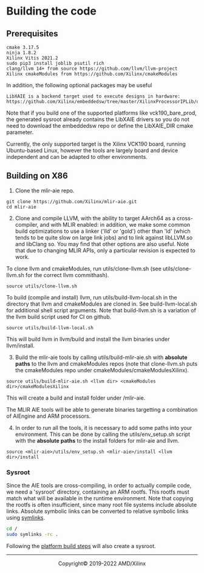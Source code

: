 # Building the code

## Prerequisites

```
cmake 3.17.5
ninja 1.8.2
Xilinx Vitis 2021.2
sudo pip3 install joblib psutil rich
clang/llvm 14+ from source https://github.com/llvm/llvm-project
Xilinx cmakeModules from https://github.com/Xilinx/cmakeModules
```

In addition, the following optional packages may be useful
```
LibXAIE is a backend target used to execute designs in hardware: https://github.com/Xilinx/embeddedsw/tree/master/XilinxProcessorIPLib/drivers/aiengine
```
Note that if you build one of the supported platforms like vck190_bare_prod, the generated sysroot 
already contains the LibXAIE drivers so you do not need to download the embeddedsw repo or 
define the LibXAIE_DIR cmake parameter.

Currently, the only supported target is the Xilinx VCK190 board, running Ubuntu-based Linux, however
the tools are largely board and device independent and can be adapted to other environments.

## Building on X86

1. Clone the mlir-aie repo.
```
git clone https://github.com/Xilinx/mlir-aie.git
cd mlir-aie
```

2. Clone and compile LLVM, with the ability to target AArch64 as a cross-compiler, and with MLIR 
enabled: in addition, we make some common build optimizations to use a linker ('lld' or 'gold') other 
than 'ld' (which tends to be quite slow on large link jobs) and to link against libLLVM.so and libClang
so. You may find that other options are also useful. Note that due to changing MLIR APIs, only a
particular revision is expected to work.  

To clone llvm and cmakeModules, run utils/clone-llvm.sh (see utils/clone-llvm.sh for the correct llvm commithash).
```
source utils/clone-llvm.sh
```
To build (compile and install) llvm, run utils/build-llvm-local.sh in the directory that llvm and 
cmakeModules are cloned in. See build-llvm-local.sh for additional shell script arguments. 
Note that build-llvm.sh is a variation of the llvm build script used for CI on github.
```
source utils/build-llvm-local.sh 
```
This will build llvm in llvm/build and install the llvm binaries under llvm/install.

3. Build the mlir-aie tools by calling utils/build-mlir-aie.sh with __absolute paths__ to the 
llvm and cmakeModules repos (note that clone-llvm.sh puts the cmakeModules repo under 
cmakeModules/cmakeModulesXilinx). 
```
source utils/build-mlir-aie.sh <llvm dir> <cmakeModules dir>/cmakeModulesXilinx
```
This will create a build and install folder under /mlir-aie. 

The MLIR AIE tools will be able to generate binaries targetting a combination of AIEngine and ARM processors.

4. In order to run all the tools, it is necessary to add some paths into your environment. This can be 
done by calling the utils/env_setup.sh script with the __absolute paths__ to the install folders for mlir-aie
and llvm.
```
source <mlir-aie>/utils/env_setup.sh <mlir-aie>/install <llvm dir>/install
```

### Sysroot
Since the AIE tools are cross-compiling, in order to actually compile code, we need a 'sysroot' directory,
containing an ARM rootfs.  This rootfs must match what will be available in the runtime environment.
Note that copying the rootfs is often insufficient, since many root file systems include absolute links.
Absolute symbolic links can be converted to relative symbolic links using [symlinks](https://github.com/brandt/symlinks).

```sh
cd /
sudo symlinks -rc .
```
Following the [platform build steps](Platform.md) will also create a sysroot.

-----

<p align="center">Copyright&copy; 2019-2022 AMD/Xilinx</p>
